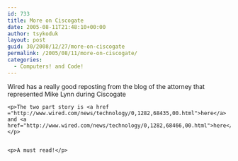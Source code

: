 ```yaml
---
id: 733
title: More on Ciscogate
date: 2005-08-11T21:48:10+00:00
author: tsykoduk
layout: post
guid: 30/2008/12/27/more-on-ciscogate
permalink: /2005/08/11/more-on-ciscogate/
categories:
  - Computers! and Code!
---
```

<p>Wired has a really good reposting from the blog of the attorney that represented Mike Lynn during Ciscogate</p>


	<p>The two part story is <a href ="http://www.wired.com/news/technology/0,1282,68435,00.html">here</a> and <a href="http://www.wired.com/news/technology/0,1282,68466,00.html">here</a>.</p>


	<p>A must read!</p>